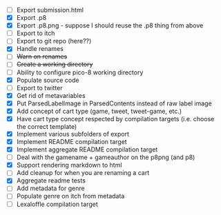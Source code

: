 - [ ] Export submission.html
- [X] Export .p8
- [X] Export .p8.png - suppose I should reuse the .p8 thing from above
- [ ] Export to itch
- [ ] Export to git repo (here??)
- [X] Handle renames
- [ ] ~~Warn on renames~~
- [ ] ~~Create a working directory~~
- [ ] Ability to configure pico-8 working directory
- [X] Populate source code
- [ ] Export to twitter
- [X] Get rid of metavariables
- [X] Put ParsedLabelImage in ParsedContents instead of raw label image
- [X] Add concept of cart type (game, tweet, tweet-game, etc.)
- [X] Have cart type concept respected by compilation targets (i.e. choose the correct template)
- [X] Implement various subfolders of export
- [X] Implement README compilation target
- [X] Implement aggregate README compilation target
- [ ] Deal with the gamename + gameauthor on the p8png (and p8)
- [X] Support rendering markdown to html
- [ ] Add cleanup for when you are renaming a cart
- [X] Aggregate readme tests
- [ ] Add metadata for genre
- [ ] Populate genre on itch from metadata
- [ ] Lexaloffle compilation target